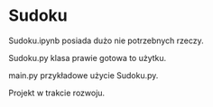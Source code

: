 # Sudoku

Sudoku.ipynb posiada dużo nie potrzebnych rzeczy.

Sudoku.py klasa prawie gotowa to użytku.

main.py przykładowe użycie Sudoku.py.

Projekt w trakcie rozwoju.